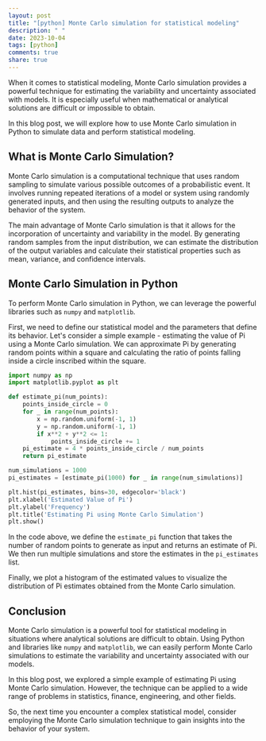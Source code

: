 ```yaml
---
layout: post
title: "[python] Monte Carlo simulation for statistical modeling"
description: " "
date: 2023-10-04
tags: [python]
comments: true
share: true
---
```


When it comes to statistical modeling, Monte Carlo simulation provides a powerful technique for estimating the variability and uncertainty associated with models. It is especially useful when mathematical or analytical solutions are difficult or impossible to obtain.

In this blog post, we will explore how to use Monte Carlo simulation in Python to simulate data and perform statistical modeling.

## What is Monte Carlo Simulation?

Monte Carlo simulation is a computational technique that uses random sampling to simulate various possible outcomes of a probabilistic event. It involves running repeated iterations of a model or system using randomly generated inputs, and then using the resulting outputs to analyze the behavior of the system.

The main advantage of Monte Carlo simulation is that it allows for the incorporation of uncertainty and variability in the model. By generating random samples from the input distribution, we can estimate the distribution of the output variables and calculate their statistical properties such as mean, variance, and confidence intervals.

## Monte Carlo Simulation in Python

To perform Monte Carlo simulation in Python, we can leverage the powerful libraries such as `numpy` and `matplotlib`.

First, we need to define our statistical model and the parameters that define its behavior. Let's consider a simple example - estimating the value of Pi using a Monte Carlo simulation. We can approximate Pi by generating random points within a square and calculating the ratio of points falling inside a circle inscribed within the square.

```python
import numpy as np
import matplotlib.pyplot as plt

def estimate_pi(num_points):
    points_inside_circle = 0
    for _ in range(num_points):
        x = np.random.uniform(-1, 1)
        y = np.random.uniform(-1, 1)
        if x**2 + y**2 <= 1:
            points_inside_circle += 1
    pi_estimate = 4 * points_inside_circle / num_points
    return pi_estimate

num_simulations = 1000
pi_estimates = [estimate_pi(1000) for _ in range(num_simulations)]

plt.hist(pi_estimates, bins=30, edgecolor='black')
plt.xlabel('Estimated Value of Pi')
plt.ylabel('Frequency')
plt.title('Estimating Pi using Monte Carlo Simulation')
plt.show()
```

In the code above, we define the `estimate_pi` function that takes the number of random points to generate as input and returns an estimate of Pi. We then run multiple simulations and store the estimates in the `pi_estimates` list.

Finally, we plot a histogram of the estimated values to visualize the distribution of Pi estimates obtained from the Monte Carlo simulation.

## Conclusion

Monte Carlo simulation is a powerful tool for statistical modeling in situations where analytical solutions are difficult to obtain. Using Python and libraries like `numpy` and `matplotlib`, we can easily perform Monte Carlo simulations to estimate the variability and uncertainty associated with our models.

In this blog post, we explored a simple example of estimating Pi using Monte Carlo simulation. However, the technique can be applied to a wide range of problems in statistics, finance, engineering, and other fields.

So, the next time you encounter a complex statistical model, consider employing the Monte Carlo simulation technique to gain insights into the behavior of your system.